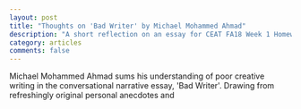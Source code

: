 ```yaml
---
layout: post
title: "Thoughts on 'Bad Writer' by Michael Mohammed Ahmad"
description: "A short reflection on an essay for CEAT FA18 Week 1 Homework assignment"
category: articles
comments: false
---
```


  Michael Mohammed Ahmad sums his understanding of poor creative writing in the conversational narrative essay, 'Bad Writer'. Drawing from refreshingly original personal anecdotes and  
